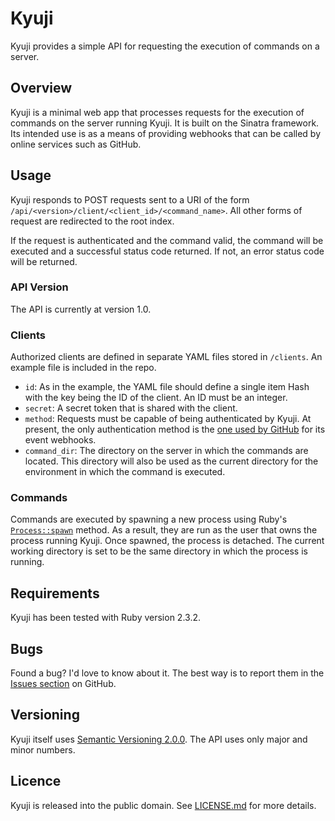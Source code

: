 # Kyuji

Kyuji provides a simple API for requesting the execution of commands on a server.

## Overview

Kyuji is a minimal web app that processes requests for the execution of commands on the server running Kyuji. It is built on the Sinatra framework. Its intended use is as a means of providing webhooks that can be called by online services such as GitHub.

## Usage

Kyuji responds to POST requests sent to a URI of the form `/api/<version>/client/<client_id>/<command_name>`. All other forms of request are redirected to the root index.

If the request is authenticated and the command valid, the command will be executed and a successful status code returned. If not, an error status code will be returned.

### API Version

The API is currently at version 1.0.

### Clients

Authorized clients are defined in separate YAML files stored in `/clients`. An example file is included in the repo.

- `id`: As in the example, the YAML file should define a single item Hash with the key being the ID of the client. An ID must be an integer.
- `secret`: A secret token that is shared with the client.
- `method`: Requests must be capable of being authenticated by Kyuji. At present, the only authentication method is the [one used by GitHub][ghm] for its event webhooks.
- `command_dir`: The directory on the server in which the commands are located. This directory will also be used as the current directory for the environment in which the command is executed.

[ghm]: https://developer.github.com/webhooks/securing/

### Commands

Commands are executed by spawning a new process using Ruby's [`Process::spawn`][rds] method. As a result, they are run as the user that owns the process running Kyuji. Once spawned, the process is detached. The current working directory is set to be the same directory in which the process is running.

[rds]: http://ruby-doc.org/core-2.5.0/Process.html#method-c-spawn

## Requirements

Kyuji has been tested with Ruby version 2.3.2.

## Bugs

Found a bug? I'd love to know about it. The best way is to report them in the [Issues section][ghi] on GitHub.

[ghi]: https://github.com/pyrmont/kyuji/issues

## Versioning

Kyuji itself uses [Semantic Versioning 2.0.0][sv2]. The API uses only major and minor numbers.

[sv2]: http://semver.org/

## Licence

Kyuji is released into the public domain. See [LICENSE.md][lc] for more details.

[lc]: https://github.com/pyrmont/kyuji/blob/master/LICENSE.md
